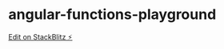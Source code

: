 # angular-functions-playground

[Edit on StackBlitz ⚡️](https://stackblitz.com/edit/angular-functions-playground)